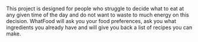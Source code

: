 This project is designed for people who struggle to decide what to eat at any given time of the day and do not want to waste to much energy on this decision.
WhatFood will ask you your food preferences, ask you what ingredients you already have and will give you back a list of recipes you can make.
